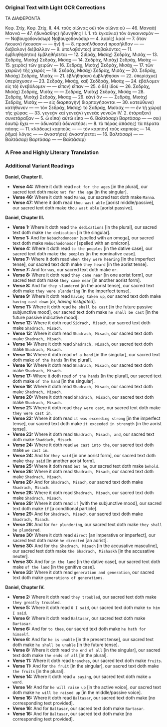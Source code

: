 ### **Original Text with Light OCR Corrections**

ΤΑ ΔΙΑΦΕΡΟΝΤΑ

Κεφ. Στίχ.                                             Κεφ. Στίχ.
ΙΙ. 44. τοὺς αἰῶνας οὐ) τὸν αἰῶνα οὐ
— 46. Μαναὰ) Μαννὰ
— 47. ἠδυνάσθης) ἠδυνήθης
ΙΙΙ. 1. τὰ ἐγκαίνια) τὸν ἀγκαινισμὸν
— — Ναβουχοδονόσωρ) Ναβουχοδονόσορ
— 4. λαοῖς) λαοὶ
— 7. ὅταν ἤκουον) ἤκουσαν
— — ἦν) ἢ
— 8. προσῆλθοσαν) προσῆλθαν
— — διέβαλον) διέβαλλον
— 9. ὑπολαβόντες) ὑποβαλόντες
— 11. ἐμβληθήσηται) ἐμβληθήσεται
— 12. Σιδρὰχ, Μισὰχ) Σεδρὰχ, Μισὰχ
— 13. Σεδρὰχ, Μισὰχ) Σεδρὰχ, Μισὰχ
— 14. Σεδρὰχ, Μισὰχ) Σεδρὰχ, Μισὰχ
— 15. χειρὸς) τῶν χειρῶν
— 16. Σεδρὰχ, Μισὰχ) Σεδρὰχ, Μισὰχ
— 17. τῶν χειρῶν) τῆς χειρός
— 19. Σεδρὰχ, Μισὰχ) Σεδρὰχ, Μισὰχ
— 20. Σεδρὰχ, Μισὰχ) Σεδρὰχ, Μισὰχ
— 21. ἐβλήθησαν) ἐμβλήθησαν
— 22. ὑπερίσχυε) ὑπερίσχυσεν
— 23. Σεδρὰχ, Μισάχ, καὶ) Σεδδρὰχ, Μισὰχ
— 24. ἐβάλομεν εἰς τὸ) ἐνεβάλομεν
— — εἶπον) εἶπαν
— 25. ὁ δὲ) ἰδοὺ
— 26. Σεδρὰχ, Μισὰχ) Σεδρὰχ, Μισὰχ
— — Σεδρὰχ, Μισὰχ) Σεδρὰχ, Μισὰχ
— 28. Σεδρὰχ, Μισὰχ) Σεδρὰχ, Μισὰχ
— 29. ἐὰν) ἂν
— — Σεδρὰχ, Μισὰχ) Σεδρὰχ, Μισὰχ
— — εἰς διαρπαγὴν) διαρπαγήσονται
— 30. κατεύθυνε) κατήθυνεν
— — τὸν Σεδρὰχ, Μισὰχ) τὸ Σαδρὰχ, Μισάσχ
— — ἐν τῇ χώρᾳ) τῆς χώρας
— 33. γενεὰν καὶ γενεὰν) γενεὰς γενεῶν
ΙV. 2. ἐτάραξαν) συνετάραξαν
— 5. ὦ εἶπα) αὐτῶ εἶπα
— 6. Βαλτάσαρ) Βαρτάσαρ
— — σοι) ἑαυτῷ ἔχει
— — ἀδυνατεῖ) ἀδυνατήσει
— 8. τὸ πέρας ἁπάσης) τὰ πέρατα πάσης
— 11. κλάδους) καρποὺς
— — τὸν καρπὸν) τοὺς καρποὺς
— 14. ῥῆμα) λόγος
— — ἀναστήσει) ἀναστήσεται
— 16. Βαλτάσαρ)
— — Βαλτάσαρ) Βαρτάσαρ
— — Βαλτάσαρ)

### **A Free and Highly Literary Translation**

### **Additional Variant Readings**

**Daniel, Chapter II.**
*   **Verse 44:** Where it doth read `not for the ages` [in the plural], our sacred text doth make `not for the age` [in the singular].
*   **Verse 46:** Where it doth read `Manaa`, our sacred text doth make `Manna`.
*   **Verse 47:** Where it doth read `thou wast able` [aorist middle/passive], our sacred text doth make `thou wast able` [aorist passive].

**Daniel, Chapter III.**
*   **Verse 1:** Where it doth read `the dedications` [in the plural], our sacred text doth make `the dedication` [in the singular].
*   **Verse 1:** And for `Nebuchodonosor` [spelled with an omega], our sacred text doth make `Nebuchodonosor` [spelled with an omicron].
*   **Verse 4:** Where it doth read `to the peoples` [in the dative case], our sacred text doth make `the peoples` [in the nominative case].
*   **Verse 7:** Where it doth read `when they were hearing` [in the imperfect tense], our sacred text doth make `they heard` [in the aorist tense].
*   **Verse 7:** And for `was`, our sacred text doth make `or`.
*   **Verse 8:** Where it doth read `they came near` [in one aorist form], our sacred text doth make `they came near` [in another aorist form].
*   **Verse 8:** And for `they slandered` [in the aorist tense], our sacred text doth make `they were slandering` [in the imperfect tense].
*   **Verse 9:** Where it doth read `having taken up`, our sacred text doth make `having cast down` [or, *having instigated*].
*   **Verse 11:** Where it doth read `he shall be cast` [in the future passive subjunctive mood], our sacred text doth make `he shall be cast` [in the future passive indicative mood].
*   **Verse 12:** Where it doth read `Sidrach, Misach`, our sacred text doth make `Shadrach, Misach`.
*   **Verse 13:** Where it doth read `Shadrach, Misach`, our sacred text doth make `Shadrach, Misach`.
*   **Verse 14:** Where it doth read `Shadrach, Misach`, our sacred text doth make `Shadrach, Misach`.
*   **Verse 15:** Where it doth read `of a hand` [in the singular], our sacred text doth make `of the hands` [in the plural].
*   **Verse 16:** Where it doth read `Shadrach, Misach`, our sacred text doth make `Shadrach, Misach`.
*   **Verse 17:** Where it doth read `of the hands` [in the plural], our sacred text doth make `of the hand` [in the singular].
*   **Verse 19:** Where it doth read `Shadrach, Misach`, our sacred text doth make `Shadrach, Misach`.
*   **Verse 20:** Where it doth read `Shadrach, Misach`, our sacred text doth make `Shadrach, Misach`.
*   **Verse 21:** Where it doth read `they were cast`, our sacred text doth make `they were cast in`.
*   **Verse 22:** Where it doth read `it was exceeding strong` [in the imperfect tense], our sacred text doth make `it exceeded in strength` [in the aorist tense].
*   **Verse 23:** Where it doth read `Shadrach, Misach, and`, our sacred text doth make `Shaddach, Misach`.
*   **Verse 24:** Where it doth read `we cast into the`, our sacred text doth make `we cast in`.
*   **Verse 24:** And for `they said` [in one aorist form], our sacred text doth make `they said` [in another aorist form].
*   **Verse 25:** Where it doth read `but he`, our sacred text doth make `behold`.
*   **Verse 26:** Where it doth read `Shadrach, Misach`, our sacred text doth make `Shadrach, Misach`.
*   **Verse 26:** And for `Shadrach, Misach`, our sacred text doth make `Shadrach, Misach`.
*   **Verse 28:** Where it doth read `Shadrach, Misach`, our sacred text doth make `Shadrach, Misach`.
*   **Verse 29:** Where it doth read `if` [with the subjunctive mood], our sacred text doth make `if` [a conditional particle].
*   **Verse 29:** And for `Shadrach, Misach`, our sacred text doth make `Shadrach, Misach`.
*   **Verse 29:** And for `for plundering`, our sacred text doth make `they shall be plundered`.
*   **Verse 30:** Where it doth read `direct` [an imperative or imperfect], our sacred text doth make `he directed` [an aorist].
*   **Verse 30:** And for `the Shadrach, Misach` [in the accusative masculine], our sacred text doth make `the Shadrach, Mishaskh` [in the accusative neuter].
*   **Verse 30:** And for `in the land` [in the dative case], our sacred text doth make `of the land` [in the genitive case].
*   **Verse 33:** Where it doth read `generation and generation`, our sacred text doth make `generations of generations`.

**Daniel, Chapter IV.**
*   **Verse 2:** Where it doth read `they troubled`, our sacred text doth make `they greatly troubled`.
*   **Verse 5:** Where it doth read `O I said`, our sacred text doth make `to him I said`.
*   **Verse 6:** Where it doth read `Baltasar`, our sacred text doth make `Bartasar`.
*   **Verse 6:** And for `to thee`, our sacred text doth make `he hath for himself`.
*   **Verse 6:** And for `he is unable` [in the present tense], our sacred text doth make `he shall be unable` [in the future tense].
*   **Verse 8:** Where it doth read `the end of all` [in the singular], our sacred text doth make `the ends of all` [in the plural].
*   **Verse 11:** Where it doth read `branches`, our sacred text doth make `fruits`.
*   **Verse 11:** And for `the fruit` [in the singular], our sacred text doth make `the fruits` [in the plural].
*   **Verse 14:** Where it doth read `a saying`, our sacred text doth make `a word`.
*   **Verse 14:** And for `he will raise up` [in the active voice], our sacred text doth make `he will be raised up` [in the middle/passive voice].
*   **Verse 16:** Where it doth read `Baltasar`, our sacred text doth make [no corresponding text provided].
*   **Verse 16:** And for `Baltasar`, our sacred text doth make `Bartasar`.
*   **Verse 16:** And for `Baltasar`, our sacred text doth make [no corresponding text provided].